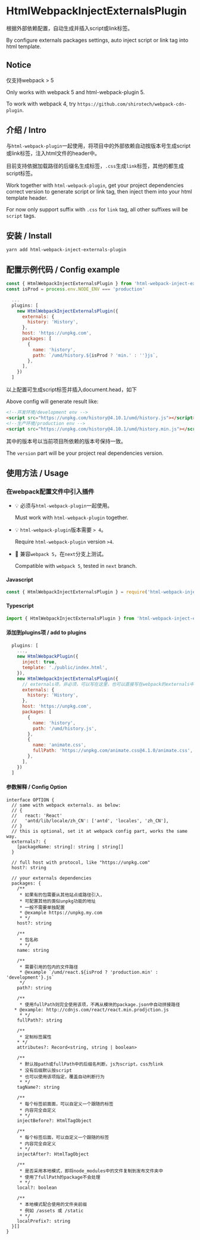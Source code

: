 # HtmlWebpackInjectExternalsPlugin

根据外部依赖配置，自动生成并插入script或link标签。

By configure externals packages settings, auto inject script or link tag into html template.

## Notice

仅支持webpack > 5

Only works with webpack 5 and html-webpack-plugin 5.

To work with webpack 4, try `https://github.com/shirotech/webpack-cdn-plugin`.

## 介绍 / Intro

与`html-webpack-plugin`一起使用，将项目中的外部依赖自动按版本号生成script或link标签，注入html文件的header中。

目前支持依据加载路径的后缀名生成标签，`.css`生成`link`标签，其他的都生成script标签。

Work together with `html-webpack-plugin`, get your project dependencies correct version to generate script or link tag, then inject them into your html template header.

For now only support suffix with `.css` for `link` tag, all other suffixes will be `script` tags.

## 安装 / Install

```
yarn add html-webpack-inject-externals-plugin
```

## 配置示例代码 / Config example

```javascript
const { HtmlWebpackInjectExternalsPlugin } from 'html-webpack-inject-externals-plugin'
const isProd = process.env.NODE_ENV === 'production'

  ...
  plugins: [
    new HtmlWebpackInjectExternalsPlugin({
      externals: {
        history: 'History',
      },
      host: 'https://unpkg.com',
      packages: [
        {
          name: 'history',
          path: `/umd/history.${isProd ? 'min.' : ''}js`,
        },
      ],
    })
  ]
```

以上配置可生成script标签并插入document.head，如下

Above config will generate result like:

```html
<!--开发环境/development env -->
<script src="https://unpkg.com/history@4.10.1/umd/history.js"></script>
<!--生产环境/production env -->
<script src="https://unpkg.com/history@4.10.1/umd/history.min.js"></script>
```

其中的版本号以当前项目所依赖的版本号保持一致。

The `version` part will be your project real dependencies version.

## 使用方法 / Usage

### 在webpack配置文件中引入插件

* 💡 必须与`html-webpack-plugin`一起使用。

    Must work with `html-webpack-plugin` together.

* 💡 `html-webpack-plugin`版本需要 `> 4`。

    Require `html-webpack-plugin` version `>4`.

* 🍾 兼容`webpack 5`，在`next`分支上测试。

    Compatible with `webpack 5`, tested in `next` branch.

#### Javascript

```javascript
const { HtmlWebpackInjectExternalsPlugin } = require('html-webpack-inject-externals-plugin')
```

#### Typescript

```typescript
import { HtmlWebpackInjectExternalsPlugin } from 'html-webpack-inject-externals-plugin'
```

#### 添加到plugins项 / add to plugins

```javascript
  plugins: [
    ...,
    new HtmlWebpackPlugin({
      inject: true,
      template: './public/index.html',
    }),
    new HtmlWebpackInjectExternalsPlugin({
      // externals项，非必须，可以写在这里，也可以直接写在webpack的externals中。
      externals: {
        history: 'History',
      },
      host: 'https://unpkg.com',
      packages: [
        {
          name: 'history',
          path: '/umd/history.js',
        },
        {
          name: 'animate.css',
          fullPath: 'https://unpkg.com/animate.css@4.1.0/animate.css',
        },
      ],
    })
  ]
```

#### 参数解释 / Config Option

```
interface OPTION {
  // same with webpack externals. as below:
  // {
  //   react: 'React'
  //   'antd/lib/locale/zh_CN': ['antd', 'locales', 'zh_CN'],
  // }
  // this is optional, set it at webpack config part, works the same way.
  externals?: {
    [packageName: string]: string | string[]
  }

  // full host with protocol, like "https://unpkg.com"
  host?: string

  // your externals dependencies
  packages: {
    /**
     * 如果有的包需要从其他站点或路径引入，
     * 可配置其他的类似unpkg功能的地址
     * 一般不需要单独配置
     * @example https://unpkg.my.com
     * */
    host?: string

    /**
     * 包名称
     * */
    name: string

    /**
     * 需要引用的包内的文件路径
     * @example `/umd/react.${isProd ? 'production.min' : 'development'}.js`
     */
    path?: string

    /**
     * 使用fullPath则完全使用该项，不再从模块的package.json中自动拼接路径
   * @example: http://cdnjs.com/react/react.min.prodjction.js
     * */
    fullPath?: string

    /**
     * 定制标签属性
    * */
    attributes?: Record<string, string | boolean>

    /**
     * 默认按path或fullPath中的后缀名判断，js为script，css为link
     * 没有后缀默认按script
     * 也可以使用该项指定，覆盖自动判断行为
     * */
    tagName?: string

    /**
     * 每个标签前面面，可以自定义一个跟随的标签
     * 内容完全自定义
     * */
    injectBefore?: HtmlTagObject

    /**
     * 每个标签后面，可以自定义一个跟随的标签
     * 内容完全自定义
     * */
    injectAfter?: HtmlTagObject

    /**
     * 是否采用本地模式，即将node_modules中的文件复制到发布文件夹中
     * 使用了fullPath的package不会处理
     * */
    local?: boolean

    /**
     * 本地模式配合使用的文件夹前缀
     * 例如 /assets 或 /static
     * */
    localPrefix?: string
  }[]
}
```
